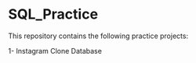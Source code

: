 # SQL_Practice
This repository contains the following practice projects:

1- Instagram Clone Database
